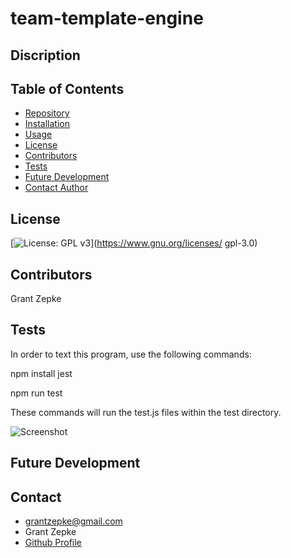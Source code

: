 # team-template-engine

## Discription



## Table of Contents

  - [Repository](#Repository)
  - [Installation](#Installation)
  - [Usage](#Usage)
  - [License](#License)
  - [Contributors](#Contributors)
  - [Tests](#Tests)
  - [Future Development](#Development)
  - [Contact Author](#Contact)

## License
[![License: GPL v3](https://img.shields.io/badge/License-GPLv3-blue.svg)](https://www.gnu.org/licenses/
gpl-3.0)

## Contributors

 Grant Zepke


## Tests
In order to text this program, use the following commands:

npm install jest

npm run test

These commands will run the test.js files within the test directory.

![Screenshot](./assets/Screenshot-jettests.png)

## Future Development


## Contact

- <grantzepke@gmail.com>
- Grant Zepke
- [Github Profile](https://github.com/23gzepke)


